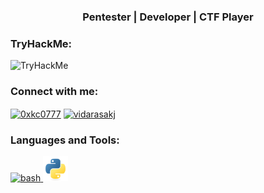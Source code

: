 <h3 align="center">Pentester | Developer | CTF Player</h3>


<h3 align="left">TryHackMe:</h3>
<img src="https://tryhackme-badges.s3.amazonaws.com/ryuukyx.png" alt="TryHackMe">


<h3 align="left">Connect with me:</h3>
<p align="left">
<a href="https://instagram.com/0xkc0777" target="blank"><img align="center" src="https://raw.githubusercontent.com/rahuldkjain/github-profile-readme-generator/master/src/images/icons/Social/instagram.svg" alt="0xkc0777" height="30" width="40" /></a>
<a href="https://discord.gg/vidarasakj" target="blank"><img align="center" src="https://raw.githubusercontent.com/rahuldkjain/github-profile-readme-generator/master/src/images/icons/Social/discord.svg" alt="vidarasakj" height="30" width="40" /></a>
</p>

<h3 align="left">Languages and Tools:</h3>
<p align="left"> <a href="https://www.gnu.org/software/bash/" target="_blank" rel="noreferrer"> <img src="https://www.vectorlogo.zone/logos/gnu_bash/gnu_bash-icon.svg" alt="bash" width="40" height="40"/> </a> <a href="https://www.python.org" target="_blank" rel="noreferrer"> <img src="https://raw.githubusercontent.com/devicons/devicon/master/icons/python/python-original.svg" alt="python" width="40" height="40"/> </a> </p>


